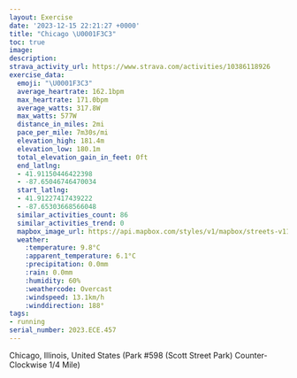 ```yaml
---
layout: Exercise
date: '2023-12-15 22:21:27 +0000'
title: "Chicago \U0001F3C3"
toc: true
image:
description:
strava_activity_url: https://www.strava.com/activities/10386118926
exercise_data:
  emoji: "\U0001F3C3"
  average_heartrate: 162.1bpm
  max_heartrate: 171.0bpm
  average_watts: 317.8W
  max_watts: 577W
  distance_in_miles: 2mi
  pace_per_mile: 7m30s/mi
  elevation_high: 181.4m
  elevation_low: 180.1m
  total_elevation_gain_in_feet: 0ft
  end_latlng:
  - 41.91150446422398
  - -87.65046746470034
  start_latlng:
  - 41.91227417439222
  - -87.65303668566048
  similar_activities_count: 86
  similar_activities_trend: 0
  mapbox_image_url: https://api.mapbox.com/styles/v1/mapbox/streets-v11/static/path-5+787af2-1.0(g%7Bx~Fhl~uOE%7BBKQCODMj%40aAl%40s%40Xk%40DOLcABcBJe%40A%7BADI%5EUCkI%3FwGC%7DA%3F_CFSf%40e%40PKHAn%40%40LHDr%40BnEF%5CJRZNdAC%5EGJGNQH%5D%40YEwBEc%40I%5BMQWIWAaAFSFONGLEXAz%40D%7CA%40XHVVVNFvAG%5CQNQBQBYCiBCu%40I%5BQSSIMAqAHQFKJMZANDbDDXPZj%40LbAGVGJIFKHY%3FkBC%7B%40C%5BOYEIKEUCyAHKDONM%5EATHhDHTLPJFPDtAGPIV%5BDS%40SCyBCk%40Qc%40OMKEwBEWCWMa%40Da%40Ai%40%40EBCJATJjCD~CClFFpIe%40JB%5C%3FbB),pin-s-s+e5b22e(-87.65141,41.91172),pin-s-f+89ae00(-87.64882999999995,41.91100000000001)/auto/800x800?access_token=pk.eyJ1Ijoiam9zaGJlY2ttYW4iLCJhIjoiY205eWR2aDd1MWZ6djJrbXc4a3M0bWZleiJ9.XiG9OWkNcZk2QzjJbxLB4A
  weather:
    :temperature: 9.8°C
    :apparent_temperature: 6.1°C
    :precipitation: 0.0mm
    :rain: 0.0mm
    :humidity: 60%
    :weathercode: Overcast
    :windspeed: 13.1km/h
    :winddirection: 188°
tags:
- running
serial_number: 2023.ECE.457
---
```

Chicago, Illinois, United States (Park #598 (Scott Street Park) Counter-Clockwise 1/4 Mile)
